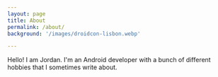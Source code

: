 ```yaml
---
layout: page
title: About
permalink: /about/
background: '/images/droidcon-lisbon.webp'

---
```


Hello! I am Jordan. I'm an Android developer with a bunch of different hobbies that I sometimes write about.

